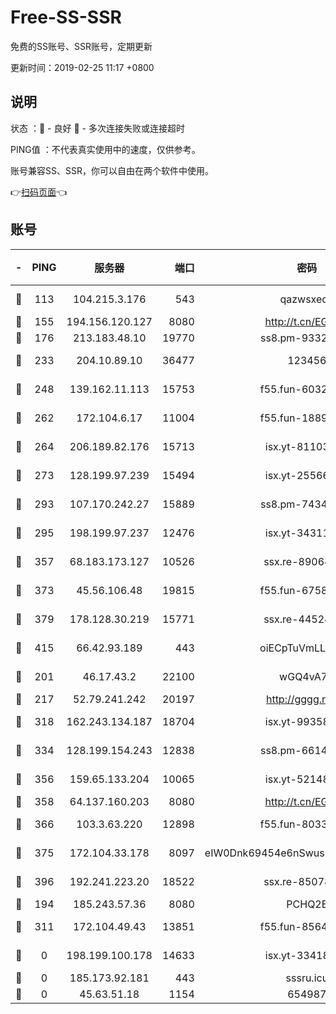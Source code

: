 # Free-SS-SSR

免费的SS账号、SSR账号，定期更新

更新时间：2019-02-25 11:17 +0800

## 说明

状态     ：🙂 - 良好 🙁 - 多次连接失败或连接超时

PING值   ：不代表真实使用中的速度，仅供参考。

账号兼容SS、SSR，你可以自由在两个软件中使用。

👉[扫码页面](https://liesauer.github.io/free-ss-ssr.github.io/)👈

## 账号

|-|PING|服务器|端口|密码|加密方式|区域|
|:----:|:----:|:-----:|-----:|:----:|:----:|:----:|
|🙂|113|104.215.3.176|543|qazwsxedc|aes-256-gcm|JP|
|🙂|155|194.156.120.127|8080|http://t.cn/EGJIyrl|rc4-md5|RU|
|🙂|176|213.183.48.10|19770|ss8.pm-93323963|rc4-md5|RU|
|🙂|233|204.10.89.10|36477|123456|aes-256-cfb|US|
|🙂|248|139.162.11.113|15753|f55.fun-60326778|aes-256-cfb|SG|
|🙂|262|172.104.6.17|11004|f55.fun-18893031|aes-256-cfb|US|
|🙂|264|206.189.82.176|15713|isx.yt-81103224|aes-256-cfb|SG|
|🙂|273|128.199.97.239|15494|isx.yt-25566417|aes-256-cfb|SG|
|🙂|293|107.170.242.27|15889|ss8.pm-74341344|aes-256-cfb|US|
|🙂|295|198.199.97.237|12476|isx.yt-34311364|aes-256-cfb|US|
|🙂|357|68.183.173.127|10526|ssx.re-89064823|aes-256-cfb|US|
|🙂|373|45.56.106.48|19815|f55.fun-67580626|aes-256-cfb|US|
|🙂|379|178.128.30.219|15771|ssx.re-44524378|aes-256-cfb|SG|
|🙂|415|66.42.93.189|443|oiECpTuVmLLxk4Ts|aes-256-cfb|US|
|🙂|201|46.17.43.2|22100|wGQ4vA7D|aes-256-gcm|RU|
|🙂|217|52.79.241.242|20197|http://gggg.rocks|chacha20|KR|
|🙂|318|162.243.134.187|18704|isx.yt-99358628|aes-256-cfb|US|
|🙂|334|128.199.154.243|12838|ss8.pm-66149074|aes-256-cfb|SG|
|🙂|356|159.65.133.204|10065|isx.yt-52148162|aes-256-cfb|SG|
|🙂|358|64.137.160.203|8080|http://t.cn/EGJIyrl|rc4-md5|CA|
|🙂|366|103.3.63.220|12898|f55.fun-80336552|aes-256-cfb|SG|
|🙂|375|172.104.33.178|8097|eIW0Dnk69454e6nSwuspv9DmS201tQ0D|aes-256-cfb|SG|
|🙂|396|192.241.223.20|18522|ssx.re-85078137|aes-256-cfb|US|
|🙁|194|185.243.57.36|8080|PCHQ2E|rc4-md5|US|
|🙁|311|172.104.49.43|13851|f55.fun-85640290|aes-256-cfb|SG|
|🙁|0|198.199.100.178|14633|isx.yt-33418076|aes-256-cfb|US|
|🙁|0|185.173.92.181|443|sssru.icu|rc4-md5|RU|
|🙁|0|45.63.51.18|1154|654987|chacha20|US|
